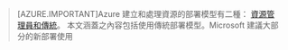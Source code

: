 > [AZURE.IMPORTANT]Azure 建立和處理資源的部署模型有二種： [資源管理員和傳統](../resource-manager-deployment-model.md)。 本文涵蓋之內容包括使用傳統部署模型。Microsoft 建議大部分的新部署使用

<!-------HONumber=Oct15_HO3-->